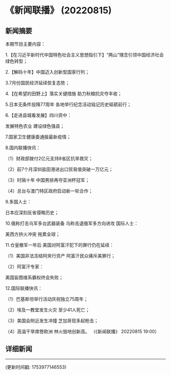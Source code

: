 # 《新闻联播》 (20220815)

## 新闻摘要

本期节目主要内容：


1.【在习近平新时代中国特色社会主义思想指引下】“两山”理念引领中国经济社会绿色转型；


2.【解码十年】中国迈入创新型国家行列；


3.7月份国民经济延续恢复态势；


4.【在希望的田野上】落实关键措施 助力秋粮抗灾夺丰收；


5.日本无条件投降77周年 各地举行纪念活动铭记历史砥砺前行；


6.【走进县城看发展】四川资中：

发展特色农业 建设绿色强县；


7.国家卫生健康委通报最新疫情；


8.国内联播快讯：


（1）财政部拨付2亿元支持8省区抗旱救灾；


（2）前7个月深圳盐田港进出口贸易值突破一万亿元；


（3）时隔十年 中国男排再夺亚洲杯冠军；


（4）总台与澳门特区政府启动新一轮合作；


9.多国人士：

日本应深刻反省侵略历史；


10.俄称打击乌军多台武器装备 乌称击退俄军多方向进攻 国际人士：

美西方拱火冲突 拖累全球；


11.仓皇撤军一年后 美国对阿富汗犯下的罪行仍在延续：


（1）美国非法冻结阿央行资产 阿富汗民众痛斥美罪行；


（2）阿富汗专家：

美国妄图维系霸权终会失败；


12.国际联播快讯：


（1）巴基斯坦举行活动庆祝独立75周年；


（2）埃及一教堂发生火灾 至少41人死亡；


（3）美国会附近发生冲撞 芝加哥现多起枪击；


（4）高温干旱席卷欧洲 林火毁地创新高。
（《新闻联播》 20220815 19:00）

## 详细新闻

---

(更新时间戳: 1753977146553)

